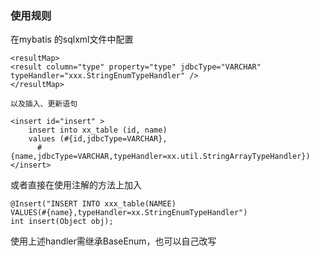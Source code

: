 ### 使用规则

在mybatis 的sqlxml文件中配置
```
<resultMap>
<result column="type" property="type" jdbcType="VARCHAR" typeHandler="xxx.StringEnumTypeHandler" />
</resultMap>

以及插入、更新语句

<insert id="insert" >
    insert into xx_table (id, name)
    values (#{id,jdbcType=VARCHAR},
      #{name,jdbcType=VARCHAR,typeHandler=xx.util.StringArrayTypeHandler})
</insert>

```

或者直接在使用注解的方法上加入 
```
@Insert("INSERT INTO xxx_table(NAMEE)   
VALUES(#{name},typeHandler=xx.StringEnumTypeHandler")  
int insert(Object obj);  

```

使用上述handler需继承BaseEnum，也可以自己改写